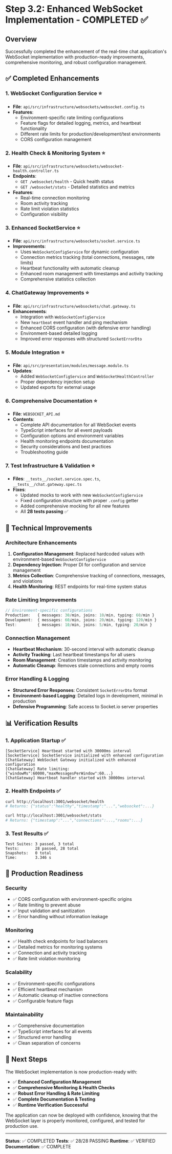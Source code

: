 # Step 3.2: Enhanced WebSocket Implementation - COMPLETED ✅

## Overview
Successfully completed the enhancement of the real-time chat application's WebSocket implementation with production-ready improvements, comprehensive monitoring, and robust configuration management.

## ✅ Completed Enhancements

### 1. **WebSocket Configuration Service** ⭐
- **File**: `api/src/infrastructure/websockets/websocket.config.ts`
- **Features**:
  - Environment-specific rate limiting configurations
  - Feature flags for detailed logging, metrics, and heartbeat functionality
  - Different rate limits for production/development/test environments
  - CORS configuration management

### 2. **Health Check & Monitoring System** ⭐
- **File**: `api/src/infrastructure/websockets/websocket-health.controller.ts`
- **Endpoints**:
  - `GET /websocket/health` - Quick health status
  - `GET /websocket/stats` - Detailed statistics and metrics
- **Features**:
  - Real-time connection monitoring
  - Room activity tracking
  - Rate limit violation statistics
  - Configuration visibility

### 3. **Enhanced SocketService** ⭐
- **File**: `api/src/infrastructure/websockets/socket.service.ts`
- **Improvements**:
  - Uses `WebSocketConfigService` for dynamic configuration
  - Connection metrics tracking (total connections, messages, rate limits)
  - Heartbeat functionality with automatic cleanup
  - Enhanced room management with timestamps and activity tracking
  - Comprehensive statistics collection

### 4. **ChatGateway Improvements** ⭐
- **File**: `api/src/infrastructure/websockets/chat.gateway.ts`
- **Enhancements**:
  - Integration with `WebSocketConfigService`
  - New `heartbeat` event handler and ping mechanism
  - Enhanced CORS configuration (with defensive error handling)
  - Environment-based detailed logging
  - Improved error responses with structured `SocketErrorDto`

### 5. **Module Integration** ⭐
- **File**: `api/src/presentation/modules/message.module.ts`
- **Updates**:
  - Added `WebSocketConfigService` and `WebSocketHealthController`
  - Proper dependency injection setup
  - Updated exports for external usage

### 6. **Comprehensive Documentation** ⭐
- **File**: `WEBSOCKET_API.md`
- **Contents**:
  - Complete API documentation for all WebSocket events
  - TypeScript interfaces for all event payloads
  - Configuration options and environment variables
  - Health monitoring endpoints documentation
  - Security considerations and best practices
  - Troubleshooting guide

### 7. **Test Infrastructure & Validation** ⭐
- **Files**: `__tests__/socket.service.spec.ts`, `__tests__/chat.gateway.spec.ts`
- **Fixes**:
  - Updated mocks to work with new `WebSocketConfigService`
  - Fixed configuration structure with proper `.config` getter
  - Added comprehensive mocking for all new features
  - All **28 tests passing** ✅

## 🔧 Technical Improvements

### Architecture Enhancements
1. **Configuration Management**: Replaced hardcoded values with environment-based `WebSocketConfigService`
2. **Dependency Injection**: Proper DI for configuration and service management
3. **Metrics Collection**: Comprehensive tracking of connections, messages, and violations
4. **Health Monitoring**: REST endpoints for real-time system status

### Rate Limiting Improvements
```typescript
// Environment-specific configurations
Production:   { messages: 30/min, joins: 10/min, typing: 60/min }
Development:  { messages: 60/min, joins: 20/min, typing: 120/min }
Test:         { messages: 10/min, joins: 5/min, typing: 20/min }
```

### Connection Management
- **Heartbeat Mechanism**: 30-second interval with automatic cleanup
- **Activity Tracking**: Last heartbeat timestamps for all users
- **Room Management**: Creation timestamps and activity monitoring
- **Automatic Cleanup**: Removes stale connections and empty rooms

### Error Handling & Logging
- **Structured Error Responses**: Consistent `SocketErrorDto` format
- **Environment-based Logging**: Detailed logs in development, minimal in production
- **Defensive Programming**: Safe access to Socket.io server properties

## 📊 Verification Results

### 1. **Application Startup** ✅
```
[SocketService] Heartbeat started with 30000ms interval
[SocketService] SocketService initialized with enhanced configuration
[ChatGateway] WebSocket Gateway initialized with enhanced configuration
[ChatGateway] Rate limiting: {"windowMs":60000,"maxMessagesPerWindow":60...}
[ChatGateway] Heartbeat handler started with 30000ms interval
```

### 2. **Health Endpoints** ✅
```bash
curl http://localhost:3001/websocket/health
# Returns: {"status":"healthy","timestamp":"...","websocket":...}

curl http://localhost:3001/websocket/stats  
# Returns: {"timestamp":"...","connections":...,"rooms":...}
```

### 3. **Test Results** ✅
```
Test Suites: 3 passed, 3 total
Tests:       28 passed, 28 total
Snapshots:   0 total
Time:        3.346 s
```

## 🚀 Production Readiness

### Security
- ✅ CORS configuration with environment-specific origins
- ✅ Rate limiting to prevent abuse
- ✅ Input validation and sanitization
- ✅ Error handling without information leakage

### Monitoring
- ✅ Health check endpoints for load balancers
- ✅ Detailed metrics for monitoring systems
- ✅ Connection and activity tracking
- ✅ Rate limit violation monitoring

### Scalability
- ✅ Environment-specific configurations
- ✅ Efficient heartbeat mechanism
- ✅ Automatic cleanup of inactive connections
- ✅ Configurable feature flags

### Maintainability
- ✅ Comprehensive documentation
- ✅ TypeScript interfaces for all events
- ✅ Structured error handling
- ✅ Clean separation of concerns

## 📝 Next Steps

The WebSocket implementation is now production-ready with:
- ✅ **Enhanced Configuration Management**
- ✅ **Comprehensive Monitoring & Health Checks**
- ✅ **Robust Error Handling & Rate Limiting**
- ✅ **Complete Documentation & Testing**
- ✅ **Runtime Verification Successful**

The application can now be deployed with confidence, knowing that the WebSocket layer is properly monitored, configured, and tested for production use.

---

**Status**: ✅ COMPLETED
**Tests**: ✅ 28/28 PASSING
**Runtime**: ✅ VERIFIED
**Documentation**: ✅ COMPLETE
